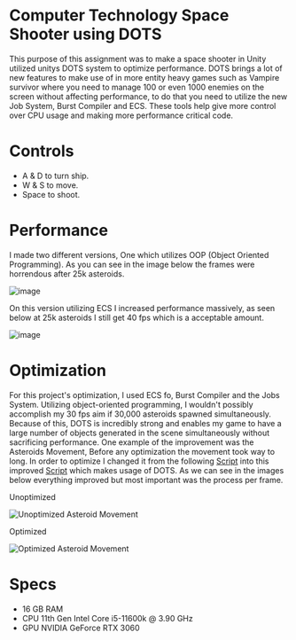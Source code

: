 # Computer Technology Space Shooter using DOTS
This purpose of this assignment was to make a space shooter in Unity utilized unitys DOTS system to optimize performance. DOTS brings a lot of new features to make use of in more entity heavy games such as Vampire survivor where you need to manage 100 or even 1000 enemies on the screen without affecting performance, to do that you need to utilize the new Job System, Burst Compiler and ECS. These tools help give more control over CPU usage and making more performance critical code.


# Controls
- A & D to turn ship.
- W & S to move.
- Space to shoot.

# Performance

I made two different versions, One which utilizes OOP (Object Oriented Programming). As you can see in the image below the frames were horrendous after 25k asteroids.

![image](https://github.com/Alexware0211/ComputerTechnologySpaceShooter/assets/113015594/fdecb5f3-56ba-435f-956d-4c02efe4f16e)

On this version utilizing ECS I increased performance massively, as seen below at 25k asteroids I still get 40 fps which is a acceptable amount.

![image](https://github.com/Alexware0211/ComputerTechnologySpaceShooter/assets/113015594/c1aecec0-2ab8-4ce8-bca4-1e85705e9673)

# Optimization

For this project's optimization, I used ECS fo, Burst Compiler and the Jobs System. Utilizing object-oriented programming, I wouldn't possibly accomplish my 30 fps aim if 30,000 asteroids spawned simultaneously. Because of this, DOTS is incredibly strong and enables my game to have a large number of objects generated in the scene simultaneously without sacrificing performance. One example of the improvement was the Asteroids Movement, Before any optimization the movement took way to long. In order to optimize I changed it from the following [Script](https://github.com/Alexware0211/NoDOTSSpaceShooterr/blob/main/Assets/Scripts/Asteroid.cs) into this improved [Script](https://github.com/Alexware0211/ComputerTechnologySpaceShooter/blob/main/Assets/Scripts/AsteroidMove.cs) which makes usage of DOTS. As we can see in the images below everything improved but most important was the process per frame.

Unoptimized

![Unoptimized Asteroid Movement](https://github.com/Alexware0211/ComputerTechnologySpaceShooter/assets/113015594/f823dbd7-15ba-44a0-b1ee-7d8349186cda)

Optimized

![Optimized Asteroid Movement](https://github.com/Alexware0211/ComputerTechnologySpaceShooter/assets/113015594/c21fcba5-420e-4757-9505-624173f811e5)

# Specs

- 16 GB RAM
- CPU 11th Gen Intel Core i5-11600k @ 3.90 GHz
- GPU NVIDIA GeForce RTX 3060
